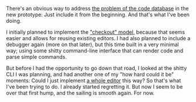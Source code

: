 There's an obvious way to address
[the problem of the code database](/daily/2025-01-11) in the new prototype: Just
include it from the beginning. And that's what I've been doing.

I initially planned to implement the ["checkout" model](/daily/2024-12-31),
because that seems easier and allows for reusing existing editors. I had also
planned to include a debugger again (more on that later), but this time built in
a very minimal way; using some shitty command-line interface that can render
code and parse simple commands.

But before I had the opportunity to go down that road, I looked at the shitty
CLI I was planning, and had another one of my "how hard could it be" moments:
Could I just implement [a whole editor](/daily/2025-01-03) this way? So that's
what I've been trying to do. I already started regretting it. But now I seem to
be over that first hump, and the sailing is smooth again. For now.
